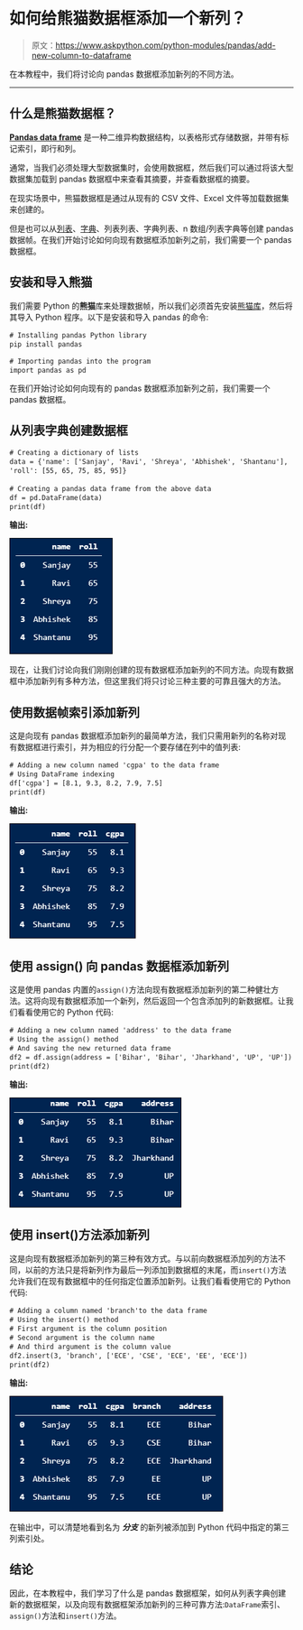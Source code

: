 # 如何给熊猫数据框添加一个新列？

> 原文：<https://www.askpython.com/python-modules/pandas/add-new-column-to-dataframe>

在本教程中，我们将讨论向 pandas 数据框添加新列的不同方法。

* * *

## **什么是熊猫数据框？**

**[Pandas data frame](https://www.askpython.com/python-modules/pandas/conditionally-grouping-values)** 是一种二维异构数据结构，以表格形式存储数据，并带有标记索引，即行和列。

通常，当我们必须处理大型数据集时，会使用数据框，然后我们可以通过将该大型数据集加载到 pandas 数据框中来查看其摘要，并查看数据框的摘要。

在现实场景中，熊猫数据框是通过从现有的 CSV 文件、Excel 文件等加载数据集来创建的。

但是也可以从[列表](https://www.askpython.com/python/difference-between-python-list-vs-array)、[字典](https://www.askpython.com/python/dictionary/python-dictionary-dict-tutorial)、列表列表、字典列表、n 数组/列表字典等创建 pandas 数据帧。在我们开始讨论如何向现有数据框添加新列之前，我们需要一个 pandas 数据框。

## **安装和导入熊猫**

我们需要 Python 的**熊猫**库来处理数据帧，所以我们必须首先安装[熊猫库](https://www.askpython.com/python-modules/pandas/python-pandas-module-tutorial)，然后将其导入 Python 程序。以下是安装和导入 pandas 的命令:

```
# Installing pandas Python library
pip install pandas

```

```
# Importing pandas into the program
import pandas as pd

```

在我们开始讨论如何向现有的 pandas 数据框添加新列之前，我们需要一个 pandas 数据框。

## **从列表字典创建数据框**

```
# Creating a dictionary of lists
data = {'name': ['Sanjay', 'Ravi', 'Shreya', 'Abhishek', 'Shantanu'],
'roll': [55, 65, 75, 85, 95]}

# Creating a pandas data frame from the above data
df = pd.DataFrame(data)
print(df)

```

**输出:**

![New Dataframe](img/63aa80683927fc960b5ee3c85afd97e3.png)

现在，让我们讨论向我们刚刚创建的现有数据框添加新列的不同方法。向现有数据框中添加新列有多种方法，但这里我们将只讨论三种主要的可靠且强大的方法。

## **使用数据帧索引添加新列**

这是向现有 pandas 数据框添加新列的最简单方法，我们只需用新列的名称对现有数据框进行索引，并为相应的行分配一个要存储在列中的值列表:

```
# Adding a new column named 'cgpa' to the data frame
# Using DataFrame indexing
df['cgpa'] = [8.1, 9.3, 8.2, 7.9, 7.5]
print(df)

```

**输出:**

![Add Col Df Index](img/13bba2d70fe53a75ef5ff5d470eaaa69.png)

## **使用 assign()** 向 pandas 数据框添加新列

这是使用 pandas 内置的`assign()`方法向现有数据框添加新列的第二种健壮方法。这将向现有数据框添加一个新列，然后返回一个包含添加列的新数据框。让我们看看使用它的 Python 代码:

```
# Adding a new column named 'address' to the data frame
# Using the assign() method
# And saving the new returned data frame
df2 = df.assign(address = ['Bihar', 'Bihar', 'Jharkhand', 'UP', 'UP'])
print(df2)

```

**输出:**

![Add column using assign()](img/49f979698f408c10cfb933d33e0b8d50.png)

## **使用 insert()方法添加新列**

这是向现有数据框添加新列的第三种有效方式。与以前向数据框添加列的方法不同，以前的方法只是将新列作为最后一列添加到数据框的末尾，而`insert()`方法允许我们在现有数据框中的任何指定位置添加新列。让我们看看使用它的 Python 代码:

```
# Adding a column named 'branch'to the data frame
# Using the insert() method
# First argument is the column position
# Second argument is the column name
# And third argument is the column value
df2.insert(3, 'branch', ['ECE', 'CSE', 'ECE', 'EE', 'ECE'])
print(df2)

```

**输出:**

![Add column using insert()](img/3c2a13c9ad29c470a66a269c1a7cd6d1.png)

在输出中，可以清楚地看到名为 ***分支*** 的新列被添加到 Python 代码中指定的第三列索引处。

## **结论**

因此，在本教程中，我们学习了什么是 pandas 数据框架，如何从列表字典创建新的数据框架，以及向现有数据框架添加新列的三种可靠方法:`DataFrame`索引、`assign()`方法和`insert()`方法。